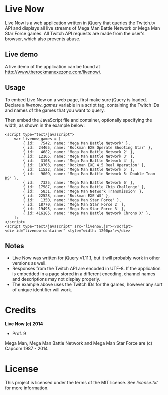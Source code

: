 Live Now
========

Live Now is a web application written in jQuery that queries the Twitch.tv API and displays all live streams of Mega Man Battle Network or Mega Man Star Force games. All Twitch API requests are made from the user's browser, which also prevents abuse.

Live demo
---------
A live demo of the application can be found at http://www.therockmanexezone.com/livenow/.

Usage
-----
To embed Live Now on a web page, first make sure jQuery is loaded. Declare a *livenow_games* variable in a script tag, containing the Twitch IDs and names of the games that you want to query.

Then embed the JavaScript file and container, optionally specifying the width, as shown in the example below:
```
<script type="text/javascript">
    var livenow_games = [
        { id:   7542, name: 'Mega Man Battle Network' },
        { id:  24465, name: 'Rockman EXE Operate Shooting Star' },
        { id:   4682, name: 'Mega Man Battle Network 2' },
        { id:  12105, name: 'Mega Man Battle Network 3' },
        { id:   3108, name: 'Mega Man Battle Network 4' },
        { id:  10763, name: 'Rockman EXE 4.5 Real Operation' },
        { id:  11522, name: 'Mega Man Battle Network 5' },
        { id:   9009, name: 'Mega Man Battle Network 5: Double Team DS' },
        { id:   7325, name: 'Mega Man Battle Network 6' },
        { id:  17587, name: 'Mega Man Battle Chip Challenge' },
        { id:   5831, name: 'Mega Man Network Transmission' },
        { id:  22528, name: 'Rockman EXE WS' },
        { id:   1350, name: 'Mega Man Star Force' },
        { id:  18770, name: 'Mega Man Star Force 2' },
        { id:  19495, name: 'Mega Man Star Force 3' },
        { id: 416185, name: 'Mega Man Battle Network Chrono X' },
    ];
</script>
<script type="text/javascript" src="livenow.js"></script>
<div id="livenow-container" style="width: 1200px"></div>
```

Notes
-----
* Live Now was written for jQuery v1.11.1, but it will probably work in other versions as well.
* Responses from the Twitch API are encoded in UTF-8. If the application is embedded in a page stored in a different encoding, channel names and descriptions may not display properly.
* The example above uses the Twitch IDs for the games, however any sort of unique identifier will work.

Credits
=======
**Live Now (c) 2014**
* Prof. 9

Mega Man, Mega Man Battle Network and Mega Man Star Force are (c) Capcom 1987 - 2014

License
=======
This project is licensed under the terms of the MIT license. See *license.txt* for more information.